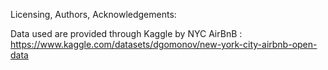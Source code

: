 Licensing, Authors, Acknowledgements:

Data used are provided through Kaggle by NYC AirBnB : https://www.kaggle.com/datasets/dgomonov/new-york-city-airbnb-open-data
